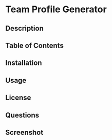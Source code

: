# Team Profile Generator

## Description

## Table of Contents

## Installation

## Usage

## License

## Questions

## Screenshot